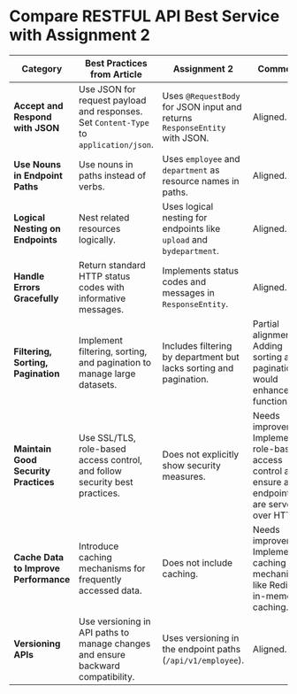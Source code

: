 # Compare RESTFUL API Best Service with Assignment 2

| **Category**                          | **Best Practices from Article**                                                       | **Assignment 2**                                                           | **Comments**                                                                                           |
| ------------------------------------- | ------------------------------------------------------------------------------------- | -------------------------------------------------------------------------- | ------------------------------------------------------------------------------------------------------ |
| **Accept and Respond with JSON**      | Use JSON for request payload and responses. Set `Content-Type` to `application/json`. | Uses `@RequestBody` for JSON input and returns `ResponseEntity` with JSON. | Aligned.                                                                                               |
| **Use Nouns in Endpoint Paths**       | Use nouns in paths instead of verbs.                                                  | Uses `employee` and `department` as resource names in paths.               | Aligned.                                                                                               |
| **Logical Nesting on Endpoints**      | Nest related resources logically.                                                     | Uses logical nesting for endpoints like `upload` and `bydepartment`.       | Aligned.                                                                                               |
| **Handle Errors Gracefully**          | Return standard HTTP status codes with informative messages.                          | Implements status codes and messages in `ResponseEntity`.                  | Aligned.                                                                                               |
| **Filtering, Sorting, Pagination**    | Implement filtering, sorting, and pagination to manage large datasets.                | Includes filtering by department but lacks sorting and pagination.         | Partial alignment. Adding sorting and pagination would enhance functionality.                          |
| **Maintain Good Security Practices**  | Use SSL/TLS, role-based access control, and follow security best practices.           | Does not explicitly show security measures.                                | Needs improvement. Implement role-based access control and ensure all endpoints are served over HTTPS. |
| **Cache Data to Improve Performance** | Introduce caching mechanisms for frequently accessed data.                            | Does not include caching.                                                  | Needs improvement. Implement caching mechanisms like Redis or in-memory caching.                       |
| **Versioning APIs**                   | Use versioning in API paths to manage changes and ensure backward compatibility.      | Uses versioning in the endpoint paths (`/api/v1/employee`).                | Aligned.                                                                                               |
